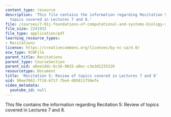 ```yaml
---
content_type: resource
description: 'This file contains the information regarding Recitation 5: Review of
  topics covered in Lectures 7 and 8.'
file: /courses/7-91j-foundations-of-computational-and-systems-biology-spring-2014/90eef062ff18671f7be4d05011f50efe_MIT7_91JS14_Rec_3-5-14.pdf
file_size: 2241932
file_type: application/pdf
learning_resource_types:
- Recitations
license: https://creativecommons.org/licenses/by-nc-sa/4.0/
ocw_type: OCWFile
parent_title: Recitations
parent_type: CourseSection
parent_uid: a8ee1ddc-6c16-9815-a0ec-c3e3d1235220
resourcetype: Document
title: 'Recitation 5: Review of topics covered in Lectures 7 and 8'
uid: 90eef062-ff18-671f-7be4-d05011f50efe
video_metadata:
  youtube_id: null
---
```

This file contains the information regarding Recitation 5: Review of topics covered in Lectures 7 and 8.